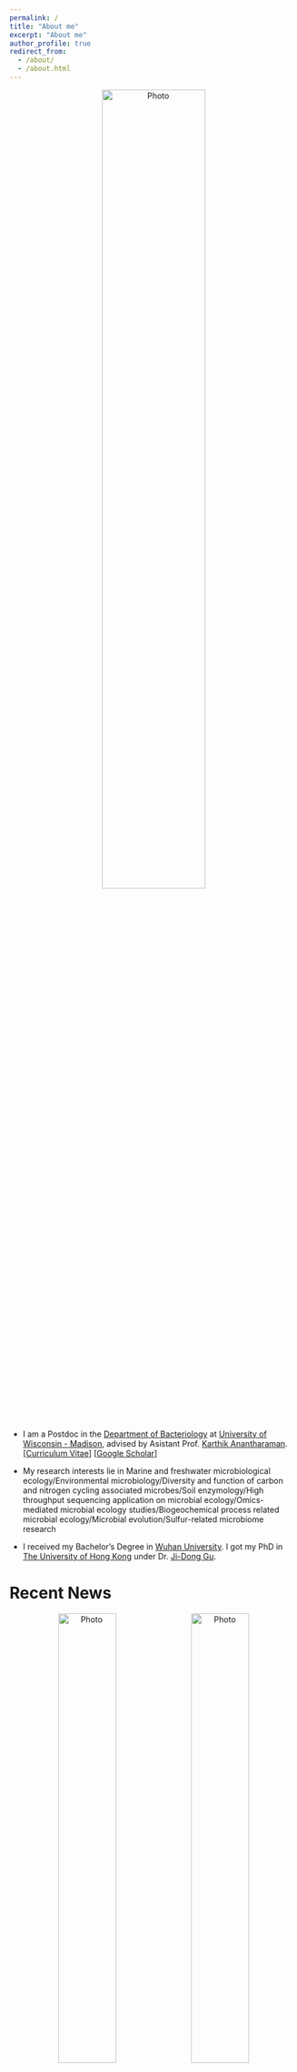 ```yaml
---
permalink: /
title: "About me"
excerpt: "About me"
author_profile: true
redirect_from: 
  - /about/
  - /about.html
---
```


<p align="center">
  <img src="https://github.com/ChaoLab/ChaoLab.github.io/blob/master/images/Chao_head_pic.jpg?raw=true" alt="Photo" width="60%"/> 
</p>

* I am a Postdoc in the [Department of Bacteriology](https://bact.wisc.edu/) at [University of Wisconsin - Madison](https://www.wisc.edu), advised by Asistant Prof. [Karthik Anantharaman](https://anantharamanlab.com/). [[Curriculum Vitae](http://lantaoyu.com/files/lantaoyu_cv.pdf)] [[Google Scholar](https://scholar.google.com/citations?hl=en&user=9e0nrQIAAAAJ&view_op=list_works&authuser=1&sortby=pubdate)]
* My research interests lie in Marine and freshwater microbiological ecology/Environmental microbiology/Diversity and function of carbon and nitrogen cycling associated microbes/Soil enzymology/High throughput sequencing application on microbial
ecology/Omics-mediated microbial ecology studies/Biogeochemical process related microbial ecology/Microbial evolution/Sulfur-related microbiome research

* I received my Bachelor’s Degree in [Wuhan University](https://en.whu.edu.cn/). I got my PhD in [The University of Hong Kong](https://www.hku.hk/) under Dr. [Ji-Dong Gu](https://scholar.google.com/citations?hl=en&user=7hrvvZYAAAAJ&view_op=list_works&sortby=pubdate).



# Recent News

<p align="center">
  <img src="https://github.com/ChaoLab/ChaoLab.github.io/blob/master/images/Hydro01.jpg?raw=true" alt="Photo" width="45%"/>   <img src="https://github.com/ChaoLab/ChaoLab.github.io/blob/master/images/Hydro02.jpg?raw=true" alt="Photo" width="45%"/> 
</p>


* 2019-09 | Comprehensive metabolic insights on Hydrothermarchaeota from comparative genomics, evolution and community-level aspects. [bioRxiv link] (https://biorxiv.org/content/10.1101/768564v1?rss=1)

